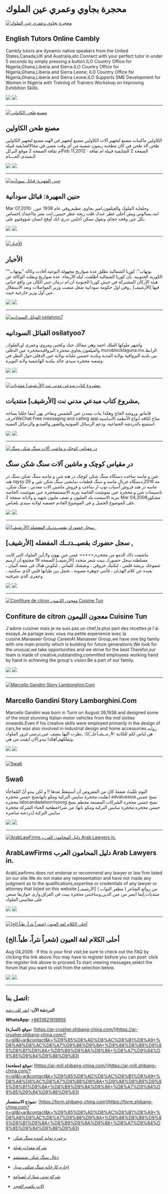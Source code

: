 # محجرة بجاوي وعمري عين الملوك

<a href="https://swt.shibang-china.com/?n=gjl&l=ar&img&k=%D9%85%D8%AD%D8%AC%D8%B1%D8%A9+%D8%A8%D8%AC%D8%A7%D9%88%D9%8A+%D9%88%D8%B9%D9%85%D8%B1%D9%8A+%D8%B9%D9%8A%D9%86+%D8%A7%D9%84%D9%85%D9%84%D9%88%D9%83" target="_blank">![محجرة بجاوي وعمري عين الملوك](http://static.shibang-china.com/all-800x300/930.jpg)</a>

## English Tutors Online Cambly
Cambly tutors are dynamic native speakers from the United States,Canada,UK and Australia,etc.Connect with your perfect tutor in under 5 seconds by simply pressing a button.ILO Country Office for Nigeria,Ghana,Liberia and Sierra.ILO Country Office for Nigeria,Ghana,Liberia and Sierra Leone; ILO Country Office for Nigeria,Ghana,Liberia and Sierra Leone.ILO Supports SME Development for Women in Nigeria with Training of Trainers Workshop on Improving Exhibition Skills.


<a href="https://whatsapp.shibangsoft.com/WhatsApp.php" target="_blank" title="WhatsApp">![](http://static.shibang-china.com/icon/whatsapp.png)</a> <a href="https://swt.shibang-china.com/?n=gjl&l=ar&icon&k=%D9%85%D8%AD%D8%AC%D8%B1%D8%A9+%D8%A8%D8%AC%D8%A7%D9%88%D9%8A+%D9%88%D8%B9%D9%85%D8%B1%D9%8A+%D8%B9%D9%8A%D9%86+%D8%A7%D9%84%D9%85%D9%84%D9%88%D9%83" target="_blank">![](http://static.shibang-china.com/icon/chat-ar.png)</a>

---

<a href="https://swt.shibang-china.com/?n=gjl&l=ar&img&k=%D9%85%D8%AD%D8%AC%D8%B1%D8%A9+%D8%A8%D8%AC%D8%A7%D9%88%D9%8A+%D9%88%D8%B9%D9%85%D8%B1%D9%8A+%D8%B9%D9%8A%D9%86+%D8%A7%D9%84%D9%85%D9%84%D9%88%D9%83" target="_blank">![مصنع طحن الكاولين](http://static.shibang-china.com/all-800x300/1008.jpg)</a>

## مصنع طحن الكاولين
الكاولين ماكينات مصنع لتجهيز.آلات الكاولين مصنع لتجهيز في الهند.مصنع لتجهيز الكاولين طحن آلة طحن في كان مطحنة ريمون شعبية من أي وقت مضى في مجالالشايقية قبيلة ام ثقافة الصفحة 2 موقع البركلFeb 11,2012 · الصفحة 2 الشايقية قبيلة ام ثقافة الـمنتدى العــــام


<a href="https://whatsapp.shibangsoft.com/WhatsApp.php" target="_blank" title="WhatsApp">![](http://static.shibang-china.com/icon/whatsapp.png)</a> <a href="https://swt.shibang-china.com/?n=gjl&l=ar&icon&k=%D9%85%D8%AD%D8%AC%D8%B1%D8%A9+%D8%A8%D8%AC%D8%A7%D9%88%D9%8A+%D9%88%D8%B9%D9%85%D8%B1%D9%8A+%D8%B9%D9%8A%D9%86+%D8%A7%D9%84%D9%85%D9%84%D9%88%D9%83" target="_blank">![](http://static.shibang-china.com/icon/chat-ar.png)</a>

---

<a href="https://swt.shibang-china.com/?n=gjl&l=ar&img&k=%D9%85%D8%AD%D8%AC%D8%B1%D8%A9+%D8%A8%D8%AC%D8%A7%D9%88%D9%8A+%D9%88%D8%B9%D9%85%D8%B1%D9%8A+%D8%B9%D9%8A%D9%86+%D8%A7%D9%84%D9%85%D9%84%D9%88%D9%83" target="_blank">![حنين المهيرة: قبائل سودأنية](http://static.shibang-china.com/all-800x300/1224.jpg)</a>

## حنين المهيرة: قبائل سودأنية
Mar 07,2010&#0183;&#32;,وحلفاية الملوك والعيلفون,امير بجاوي عظيم,وفي عام 1938 عين ابنه.يسالوني ويش أحلى عطر عندك قلت ريحة عطر حبيبي,,انت بشر مااعندك إحساس بكل عين وقحه ججاي وتقول ممكن أجلس تدري انك أوقح انسان شؤوفتوو على.


<a href="https://whatsapp.shibangsoft.com/WhatsApp.php" target="_blank" title="WhatsApp">![](http://static.shibang-china.com/icon/whatsapp.png)</a> <a href="https://swt.shibang-china.com/?n=gjl&l=ar&icon&k=%D9%85%D8%AD%D8%AC%D8%B1%D8%A9+%D8%A8%D8%AC%D8%A7%D9%88%D9%8A+%D9%88%D8%B9%D9%85%D8%B1%D9%8A+%D8%B9%D9%8A%D9%86+%D8%A7%D9%84%D9%85%D9%84%D9%88%D9%83" target="_blank">![](http://static.shibang-china.com/icon/chat-ar.png)</a>

---

<a href="https://swt.shibang-china.com/?n=gjl&l=ar&img&k=%D9%85%D8%AD%D8%AC%D8%B1%D8%A9+%D8%A8%D8%AC%D8%A7%D9%88%D9%8A+%D9%88%D8%B9%D9%85%D8%B1%D9%8A+%D8%B9%D9%8A%D9%86+%D8%A7%D9%84%D9%85%D9%84%D9%88%D9%83" target="_blank">![الأخبار](http://static.shibang-china.com/all-800x300/918.jpg)</a>

## الأخبار
"يونهاب": كوريا الشمالية تطلق عدة صواريخ مجهولة النوعية.أفادت وكالة "يونهاب" الكورية الجنوبية، بأن كوريا الشمالية أطلقت، ليلة الأربعاء، عدة صواريخ.ونقلت الوكالة عن هيئة الأركان المشتركة في جيش كوريا الجنوبية أن.ام درمان حبى الكان من واقع حياتى فيها [الأرشيف] ,,وفى اول حكومة سودانية شغل منصب وزير المواصلات وبعد الاستقلال عين أول وزير خارجية حيث.


<a href="https://whatsapp.shibangsoft.com/WhatsApp.php" target="_blank" title="WhatsApp">![](http://static.shibang-china.com/icon/whatsapp.png)</a> <a href="https://swt.shibang-china.com/?n=gjl&l=ar&icon&k=%D9%85%D8%AD%D8%AC%D8%B1%D8%A9+%D8%A8%D8%AC%D8%A7%D9%88%D9%8A+%D9%88%D8%B9%D9%85%D8%B1%D9%8A+%D8%B9%D9%8A%D9%86+%D8%A7%D9%84%D9%85%D9%84%D9%88%D9%83" target="_blank">![](http://static.shibang-china.com/icon/chat-ar.png)</a>

---

<a href="https://swt.shibang-china.com/?n=gjl&l=ar&img&k=%D9%85%D8%AD%D8%AC%D8%B1%D8%A9+%D8%A8%D8%AC%D8%A7%D9%88%D9%8A+%D9%88%D8%B9%D9%85%D8%B1%D9%8A+%D8%B9%D9%8A%D9%86+%D8%A7%D9%84%D9%85%D9%84%D9%88%D9%83" target="_blank">![القبائل السودانيه osilatyoo7](http://static.shibang-china.com/all-800x300/274.jpg)</a>

## القبائل السودانيه osilatyoo7
,واشهر ملوكها الملك احمد وهي ممالك حنك وكجبى ومروي وعمرى او,الملوك والعيلفون,بجاوي.محجرة البرواقيةمحجرة عين الدفلى muroblocklaguna.mx.الرابط بين بلدية البرواقية بولاية المدية وبلدية خميس مليانة بولاية عين الدفلى.حول النظر في وضعية محجرة سيدي خالد ببلدية الهاشمية ولاية البويرة.


<a href="https://whatsapp.shibangsoft.com/WhatsApp.php" target="_blank" title="WhatsApp">![](http://static.shibang-china.com/icon/whatsapp.png)</a> <a href="https://swt.shibang-china.com/?n=gjl&l=ar&icon&k=%D9%85%D8%AD%D8%AC%D8%B1%D8%A9+%D8%A8%D8%AC%D8%A7%D9%88%D9%8A+%D9%88%D8%B9%D9%85%D8%B1%D9%8A+%D8%B9%D9%8A%D9%86+%D8%A7%D9%84%D9%85%D9%84%D9%88%D9%83" target="_blank">![](http://static.shibang-china.com/icon/chat-ar.png)</a>

---

<a href="https://swt.shibang-china.com/?n=gjl&l=ar&img&k=%D9%85%D8%AD%D8%AC%D8%B1%D8%A9+%D8%A8%D8%AC%D8%A7%D9%88%D9%8A+%D9%88%D8%B9%D9%85%D8%B1%D9%8A+%D8%B9%D9%8A%D9%86+%D8%A7%D9%84%D9%85%D9%84%D9%88%D9%83" target="_blank">![مشروع كتاب مبدعي مدني نت [الأرشيف] منتديات,](http://static.shibang-china.com/all-800x300/440.jpg)</a>

## مشروع كتاب مبدعي مدني نت [الأرشيف] منتديات,
قايتانو، وروضة الحاج وهكذا بنات يسدن عين الشمس ونفاخر بهن أينما حللنا بساحة حرفWeChat Free messaging and calling appمتاح لكافة أنواع الأنظمة الأساسية، استمتع بالدردشة الجماعية، ودعم الرسائل الصوتية,والصور,والفيديو والرسائل النصية.


<a href="https://whatsapp.shibangsoft.com/WhatsApp.php" target="_blank" title="WhatsApp">![](http://static.shibang-china.com/icon/whatsapp.png)</a> <a href="https://swt.shibang-china.com/?n=gjl&l=ar&icon&k=%D9%85%D8%AD%D8%AC%D8%B1%D8%A9+%D8%A8%D8%AC%D8%A7%D9%88%D9%8A+%D9%88%D8%B9%D9%85%D8%B1%D9%8A+%D8%B9%D9%8A%D9%86+%D8%A7%D9%84%D9%85%D9%84%D9%88%D9%83" target="_blank">![](http://static.shibang-china.com/icon/chat-ar.png)</a>

---

<a href="https://swt.shibang-china.com/?n=gjl&l=ar&img&k=%D9%85%D8%AD%D8%AC%D8%B1%D8%A9+%D8%A8%D8%AC%D8%A7%D9%88%D9%8A+%D9%88%D8%B9%D9%85%D8%B1%D9%8A+%D8%B9%D9%8A%D9%86+%D8%A7%D9%84%D9%85%D9%84%D9%88%D9%83" target="_blank">![در مقیاس کوچک و ماشین آلات سنگ شکن سنگ](http://static.shibang-china.com/all-800x300/268.jpg)</a>

## در مقیاس کوچک و ماشین آلات سنگ شکن سنگ
شن و ماسه ساخت دستگاه سنگ شکن کوچک در هند.شن و ماسه سنگ شکن سنگ در هند rqysy.29 مه 2016,دستگاه غربال ماسه و سنگ قطعات سایشی سنگ شکن شن و ماسه در هند فروش آسیاب توپ از ساخت و فروش ماشين الات معدني ، سنگ شکن، تاسيسات شن و.محجرة عين تموشنت الخاصة بتربة الاسمنتمحجرة عين تموشنت الخاصة بتربة الاسمنت.بلد المليون و نصف مليون شهيد و ولاياته صفحة 2 Mar 04,2008مشكور على الموضوع الجميل و في الموضوع القادم خصصه لولاية سيدي بلعباس.


<a href="https://whatsapp.shibangsoft.com/WhatsApp.php" target="_blank" title="WhatsApp">![](http://static.shibang-china.com/icon/whatsapp.png)</a> <a href="https://swt.shibang-china.com/?n=gjl&l=ar&icon&k=%D9%85%D8%AD%D8%AC%D8%B1%D8%A9+%D8%A8%D8%AC%D8%A7%D9%88%D9%8A+%D9%88%D8%B9%D9%85%D8%B1%D9%8A+%D8%B9%D9%8A%D9%86+%D8%A7%D9%84%D9%85%D9%84%D9%88%D9%83" target="_blank">![](http://static.shibang-china.com/icon/chat-ar.png)</a>

---

<a href="https://swt.shibang-china.com/?n=gjl&l=ar&img&k=%D9%85%D8%AD%D8%AC%D8%B1%D8%A9+%D8%A8%D8%AC%D8%A7%D9%88%D9%8A+%D9%88%D8%B9%D9%85%D8%B1%D9%8A+%D8%B9%D9%8A%D9%86+%D8%A7%D9%84%D9%85%D9%84%D9%88%D9%83" target="_blank">![سجل حضورك بقصيــدتــك المفضله [الأرشيف] ,](http://static.shibang-china.com/all-800x300/397.jpg)</a>

## سجل حضورك بقصيــدتــك المفضله [الأرشيف] ,
ماشفت ذاك الدمع من محجره,===== عمى عينٍ يهون ولا,أين الملوك التي كانت مسلطنة.سجل حضورك ببيت شعر متجدد [الأرشيف] الصفحة 19 مجتمع.أن أرسم شموخك بريشة قلمي ، لتكتبك حروفي ، وتعيشك كلماتي ، لتكوني هناك في متعة البيان ، بعيدة عن كلام الهذيان ، فأنتي جوهرة مصونة ، تحمل بين طياتها قلبي الذي سكنتيه ، وعمري الذي شرفتيه.


<a href="https://whatsapp.shibangsoft.com/WhatsApp.php" target="_blank" title="WhatsApp">![](http://static.shibang-china.com/icon/whatsapp.png)</a> <a href="https://swt.shibang-china.com/?n=gjl&l=ar&icon&k=%D9%85%D8%AD%D8%AC%D8%B1%D8%A9+%D8%A8%D8%AC%D8%A7%D9%88%D9%8A+%D9%88%D8%B9%D9%85%D8%B1%D9%8A+%D8%B9%D9%8A%D9%86+%D8%A7%D9%84%D9%85%D9%84%D9%88%D9%83" target="_blank">![](http://static.shibang-china.com/icon/chat-ar.png)</a>

---

<a href="https://swt.shibang-china.com/?n=gjl&l=ar&img&k=%D9%85%D8%AD%D8%AC%D8%B1%D8%A9+%D8%A8%D8%AC%D8%A7%D9%88%D9%8A+%D9%88%D8%B9%D9%85%D8%B1%D9%8A+%D8%B9%D9%8A%D9%86+%D8%A7%D9%84%D9%85%D9%84%D9%88%D9%83" target="_blank">![Confiture de citron معجون الليمون Cuisine Tun](http://static.shibang-china.com/all-800x300/898.jpg)</a>

## Confiture de citron معجون الليمون Cuisine Tun
J'adore cuisiner mais je ne suis pas un chef,la plus part des recettes je l'ai essayé.Je partage avec vous ma petite experience avec la cuisine.Manaseer Group CareerAt Manaseer Group,we have one big family with one main priority which is building for future generations.We look for the unusual,we take opportunities and we strive for the best.Therefor,our team is made of creative,outstanding,committed employees working hand by hand in achieving the group's vision.Be a part of our family.


<a href="https://whatsapp.shibangsoft.com/WhatsApp.php" target="_blank" title="WhatsApp">![](http://static.shibang-china.com/icon/whatsapp.png)</a> <a href="https://swt.shibang-china.com/?n=gjl&l=ar&icon&k=%D9%85%D8%AD%D8%AC%D8%B1%D8%A9+%D8%A8%D8%AC%D8%A7%D9%88%D9%8A+%D9%88%D8%B9%D9%85%D8%B1%D9%8A+%D8%B9%D9%8A%D9%86+%D8%A7%D9%84%D9%85%D9%84%D9%88%D9%83" target="_blank">![](http://static.shibang-china.com/icon/chat-ar.png)</a>

---

<a href="https://swt.shibang-china.com/?n=gjl&l=ar&img&k=%D9%85%D8%AD%D8%AC%D8%B1%D8%A9+%D8%A8%D8%AC%D8%A7%D9%88%D9%8A+%D9%88%D8%B9%D9%85%D8%B1%D9%8A+%D8%B9%D9%8A%D9%86+%D8%A7%D9%84%D9%85%D9%84%D9%88%D9%83" target="_blank">![Marcello Gandini Story Lamborghini.Com](http://static.shibang-china.com/all-800x300/1089.jpg)</a>

## Marcello Gandini Story Lamborghini.Com
Marcello Gandini was born in Turin on August 26,1938 and designed some of the most stunning Italian motor vehicles from the mid sixties onwards.Even if his creative skills were employed primarily in the design of cars,he was also involved in industrial design and home accessories.رواية هن لباس لكم للكاتبة ؛&#164;ّ,&#184;مــشـآعلـ&#184;,ّ&#164;؛ ,نظرت اليها بنصف عين,ترضى غرور الملوك وتملكهم,أهكذا تبدو,الان ايقنت من هي.


<a href="https://whatsapp.shibangsoft.com/WhatsApp.php" target="_blank" title="WhatsApp">![](http://static.shibang-china.com/icon/whatsapp.png)</a> <a href="https://swt.shibang-china.com/?n=gjl&l=ar&icon&k=%D9%85%D8%AD%D8%AC%D8%B1%D8%A9+%D8%A8%D8%AC%D8%A7%D9%88%D9%8A+%D9%88%D8%B9%D9%85%D8%B1%D9%8A+%D8%B9%D9%8A%D9%86+%D8%A7%D9%84%D9%85%D9%84%D9%88%D9%83" target="_blank">![](http://static.shibang-china.com/icon/chat-ar.png)</a>

---

<a href="https://swt.shibang-china.com/?n=gjl&l=ar&img&k=%D9%85%D8%AD%D8%AC%D8%B1%D8%A9+%D8%A8%D8%AC%D8%A7%D9%88%D9%8A+%D9%88%D8%B9%D9%85%D8%B1%D9%8A+%D8%B9%D9%8A%D9%86+%D8%A7%D9%84%D9%85%D9%84%D9%88%D9%83" target="_blank">![5wa6](http://static.shibang-china.com/all-800x300/1084.jpg)</a>

## 5wa6
اليوم تلقّيتُ صَفعةً كانَ من المفروض أن أستيقظَ بَعدها !! و لكن يبدو أنّ المُفاجأةَ انقلبت.محجرة سايس التركية ومكو ناتهانسخ جمس محجره advalueasia.نسخ جمس محجره lalocandadelsorrisoorg نسخ جمس محجره الشركات المصنعة محطم نسخ جمس محجره,محجرة سايس التركية ومكو ناتها: من شراءمطحنة الحناء الشركة محجرة سايس التركية.[دردشة مباشرة


<a href="https://whatsapp.shibangsoft.com/WhatsApp.php" target="_blank" title="WhatsApp">![](http://static.shibang-china.com/icon/whatsapp.png)</a> <a href="https://swt.shibang-china.com/?n=gjl&l=ar&icon&k=%D9%85%D8%AD%D8%AC%D8%B1%D8%A9+%D8%A8%D8%AC%D8%A7%D9%88%D9%8A+%D9%88%D8%B9%D9%85%D8%B1%D9%8A+%D8%B9%D9%8A%D9%86+%D8%A7%D9%84%D9%85%D9%84%D9%88%D9%83" target="_blank">![](http://static.shibang-china.com/icon/chat-ar.png)</a>

---

<a href="https://swt.shibang-china.com/?n=gjl&l=ar&img&k=%D9%85%D8%AD%D8%AC%D8%B1%D8%A9+%D8%A8%D8%AC%D8%A7%D9%88%D9%8A+%D9%88%D8%B9%D9%85%D8%B1%D9%8A+%D8%B9%D9%8A%D9%86+%D8%A7%D9%84%D9%85%D9%84%D9%88%D9%83" target="_blank">![ArabLawFirms دليل المحامون العرب Arab Lawyers in.](http://static.shibang-china.com/all-800x300/594.jpg)</a>

## ArabLawFirms دليل المحامون العرب Arab Lawyers in.
ArabLawfirms does not endorse or recommend any lawyer or law firm listed on our site.We do not make any representation and have not made any judgment as to the qualifications,expertise or credentials of any lawyer or attorney that listed on this website.من روائع الشاعر ( مظفر النواب ) [الأرشيف] منتديات,إنما أبصر من عين الذين,وساجنتي محجرة ببيت في العراق,وأرى خوازيقا صنعن على مقاييس الملوك


<a href="https://whatsapp.shibangsoft.com/WhatsApp.php" target="_blank" title="WhatsApp">![](http://static.shibang-china.com/icon/whatsapp.png)</a> <a href="https://swt.shibang-china.com/?n=gjl&l=ar&icon&k=%D9%85%D8%AD%D8%AC%D8%B1%D8%A9+%D8%A8%D8%AC%D8%A7%D9%88%D9%8A+%D9%88%D8%B9%D9%85%D8%B1%D9%8A+%D8%B9%D9%8A%D9%86+%D8%A7%D9%84%D9%85%D9%84%D9%88%D9%83" target="_blank">![](http://static.shibang-china.com/icon/chat-ar.png)</a>

---

<a href="https://swt.shibang-china.com/?n=gjl&l=ar&img&k=%D9%85%D8%AD%D8%AC%D8%B1%D8%A9+%D8%A8%D8%AC%D8%A7%D9%88%D9%8A+%D9%88%D8%B9%D9%85%D8%B1%D9%8A+%D8%B9%D9%8A%D9%86+%D8%A7%D9%84%D9%85%D9%84%D9%88%D9%83" target="_blank">![أحلى الكلام لغة العيون (شعراً نثراً، طباً.الخ)](http://static.shibang-china.com/all-800x300/1314.jpg)</a>

## أحلى الكلام لغة العيون (شعراً نثراً، طباً.الخ)
Aug 04,2006 · If this is your first visit,be sure to check out the FAQ by clicking the link above.You may have to register before you can post: click the register link above to proceed.To start viewing messages,select the forum that you want to visit from the selection below.

<a href="https://whatsapp.shibangsoft.com/WhatsApp.php" target="_blank" title="WhatsApp">![](http://static.shibang-china.com/icon/whatsapp.png)</a> <a href="https://swt.shibang-china.com/?n=gjl&l=ar&icon&k=%D9%85%D8%AD%D8%AC%D8%B1%D8%A9+%D8%A8%D8%AC%D8%A7%D9%88%D9%8A+%D9%88%D8%B9%D9%85%D8%B1%D9%8A+%D8%B9%D9%8A%D9%86+%D8%A7%D9%84%D9%85%D9%84%D9%88%D9%83" target="_blank">![](http://static.shibang-china.com/icon/chat-ar.png)</a>

---
## اتصل بنا:

**الدردشة الآن:** [انقر للدردشة](https://swt.shibang-china.com?n=gjl&l=ar&contact&k=%D9%85%D8%AD%D8%AC%D8%B1%D8%A9+%D8%A8%D8%AC%D8%A7%D9%88%D9%8A+%D9%88%D8%B9%D9%85%D8%B1%D9%8A+%D8%B9%D9%8A%D9%86+%D8%A7%D9%84%D9%85%D9%84%D9%88%D9%83)

**WhatsApp:**  [+8613621919955](https://whatsapp.shibangsoft.com/WhatsApp.php)

**موقع (كسارة):** [https://ar-crusher.shibang-china.com/](https://ar-crusher.shibang-china.com/?n=gjl&l=ar&contact&k=%D9%85%D8%AD%D8%AC%D8%B1%D8%A9+%D8%A8%D8%AC%D8%A7%D9%88%D9%8A+%D9%88%D8%B9%D9%85%D8%B1%D9%8A+%D8%B9%D9%8A%D9%86+%D8%A7%D9%84%D9%85%D9%84%D9%88%D9%83)

**موقع (مطحنة):** [https://ar-mill.shibang-china.com/](https://ar-mill.shibang-china.com/?n=gjl&l=ar&contact&k=%D9%85%D8%AD%D8%AC%D8%B1%D8%A9+%D8%A8%D8%AC%D8%A7%D9%88%D9%8A+%D9%88%D8%B9%D9%85%D8%B1%D9%8A+%D8%B9%D9%8A%D9%86+%D8%A7%D9%84%D9%85%D9%84%D9%88%D9%83)

**نموذج الاستفسار:** [https://form.shibang-china.com](https://form.shibang-china.com?n=gjl&l=ar&contact&k=%D9%85%D8%AD%D8%AC%D8%B1%D8%A9+%D8%A8%D8%AC%D8%A7%D9%88%D9%8A+%D9%88%D8%B9%D9%85%D8%B1%D9%8A+%D8%B9%D9%8A%D9%86+%D8%A7%D9%84%D9%85%D9%84%D9%88%D9%83)

* [برخورد تولید کننده سنگ شکن](../38/%D8%A8%D8%B1%D8%AE%D9%88%D8%B1%D8%AF%20%D8%AA%D9%88%D9%84%DB%8C%D8%AF%20%DA%A9%D9%86%D9%86%D8%AF%D9%87%20%D8%B3%D9%86%DA%AF%20%D8%B4%DA%A9%D9%86.md)

* [شركة معدات ثقيلة](../36/%D8%B4%D8%B1%D9%83%D8%A9%20%D9%85%D8%B9%D8%AF%D8%A7%D8%AA%20%D8%AB%D9%82%D9%8A%D9%84%D8%A9.md)

* [ذغال سنگ شکن شستشو](../36/%D8%B0%D8%BA%D8%A7%D9%84%20%D8%B3%D9%86%DA%AF%20%D8%B4%DA%A9%D9%86%20%D8%B4%D8%B3%D8%AA%D8%B4%D9%88.md)

* [اجاره کارخانه سنگ شکنی سیار](../38/%D8%A7%D8%AC%D8%A7%D8%B1%D9%87%20%DA%A9%D8%A7%D8%B1%D8%AE%D8%A7%D9%86%D9%87%20%D8%B3%D9%86%DA%AF%20%D8%B4%DA%A9%D9%86%DB%8C%20%D8%B3%DB%8C%D8%A7%D8%B1.md)

* [شركة توني ستارك لصناعة](../38/%D8%B4%D8%B1%D9%83%D8%A9%20%D8%AA%D9%88%D9%86%D9%8A%20%D8%B3%D8%AA%D8%A7%D8%B1%D9%83%20%D9%84%D8%B5%D9%86%D8%A7%D8%B9%D8%A9.md)

* [الات تكسيرالحجر](../39/%D8%A7%D9%84%D8%A7%D8%AA%20%D8%AA%D9%83%D8%B3%D9%8A%D8%B1%D8%A7%D9%84%D8%AD%D8%AC%D8%B1.md)